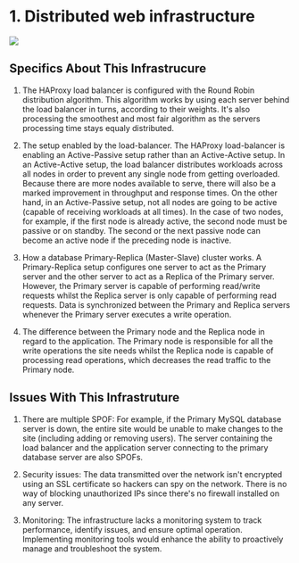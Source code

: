 # 1. Distributed web infrastructure
![](https://github.com/Abstargo/alx-system_engineering-devops/blob/main/0x09-web_infrastructure_design/1-distributed_web_infrastructure.PNG)

## Specifics About This Infrastrucure

1. The HAProxy load balancer is configured with the Round Robin distribution algorithm. This algorithm works by using each server behind the load balancer in turns, according to their weights. It's also processing the smoothest and most fair algorithm as the servers processing time stays equaly distributed.

2. The setup enabled by the load-balancer.
The HAProxy load-balancer is enabling an Active-Passive setup rather than an Active-Active setup. In an Active-Active setup, the load balancer distributes workloads across all nodes in order to prevent any single node from getting overloaded. Because there are more nodes available to serve, there will also be a marked improvement in throughput and response times. On the other hand, in an Active-Passive setup, not all nodes are going to be active (capable of receiving workloads at all times). In the case of two nodes, for example, if the first node is already active, the second node must be passive or on standby. The second or the next passive node can become an active node if the preceding node is inactive.

3. How a database Primary-Replica (Master-Slave) cluster works.
A Primary-Replica setup configures one server to act as the Primary server and the other server to act as a Replica of the Primary server. However, the Primary server is capable of performing read/write requests whilst the Replica server is only capable of performing read requests. Data is synchronized between the Primary and Replica servers whenever the Primary server executes a write operation.

4. The difference between the Primary node and the Replica node in regard to the application.
The Primary node is responsible for all the write operations the site needs whilst the Replica node is capable of processing read operations, which decreases the read traffic to the Primary node.

## Issues With This Infrastruture

1. There are multiple SPOF:
For example, if the Primary MySQL database server is down, the entire site would be unable to make changes to the site (including adding or removing users). The server containing the load balancer and the application server connecting to the primary database server are also SPOFs.

2. Security issues:
The data transmitted over the network isn't encrypted using an SSL certificate so hackers can spy on the network. There is no way of blocking unauthorized IPs since there's no firewall installed on any server.

3. Monitoring:
The infrastructure lacks a monitoring system to track performance, identify issues, and ensure optimal operation. Implementing monitoring tools would enhance the ability to proactively manage and troubleshoot the system.
